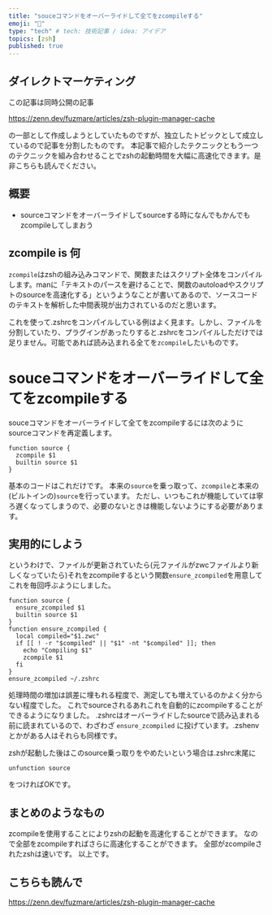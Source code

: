 ```yaml
---
title: "souceコマンドをオーバーライドして全てをzcompileする"
emoji: "🚀"
type: "tech" # tech: 技術記事 / idea: アイデア
topics: [zsh]
published: true
---
```

## ダイレクトマーケティング
この記事は同時公開の記事

https://zenn.dev/fuzmare/articles/zsh-plugin-manager-cache

の一部として作成しようとしていたものですが、独立したトピックとして成立しているので記事を分割したものです。
本記事で紹介したテクニックともう一つのテクニックを組み合わせることでzshの起動時間を大幅に高速化できます。是非こちらも読んでください。

## 概要
- sourceコマンドをオーバーライドしてsourceする時になんでもかんでもzcompileしてしまおう

## zcompile is 何
`zcompile`はzshの組み込みコマンドで、関数またはスクリプト全体をコンパイルします。manに「テキストのパースを避けることで、関数のautoloadやスクリプトのsourceを高速化する」というようなことが書いてあるので、ソースコードのテキストを解析した中間表現が出力されているのだと思います。

これを使って.zshrcをコンパイルしている例はよく見ます。しかし、ファイルを分割していたり、プラグインがあったりすると.zshrcをコンパイルしただけでは足りません。可能であれば読み込まれる全てを`zcompile`したいものです。

# souceコマンドをオーバーライドして全てをzcompileする
souceコマンドをオーバーライドして全てをzcompileするには次のようにsourceコマンドを再定義します。

```sh:.zshrc
function source {
  zcompile $1
  builtin source $1
}
```

基本のコードはこれだけです。
本来の`source`を乗っ取って、`zcompile`と本来の(ビルトインの)`source`を行っています。
ただし、いつもこれが機能していては寧ろ遅くなってしまうので、必要のないときは機能しないようにする必要があります。

## 実用的にしよう
というわけで、ファイルが更新されていたら(元ファイルがzwcファイルより新しくなっていたら)それをzcompileするという関数`ensure_zcompiled`を用意してこれを毎回呼ぶようにしました。

```sh:.zshrc
function source {
  ensure_zcompiled $1
  builtin source $1
}
function ensure_zcompiled {
  local compiled="$1.zwc"
  if [[ ! -r "$compiled" || "$1" -nt "$compiled" ]]; then
    echo "Compiling $1"
    zcompile $1
  fi
}
ensure_zcompiled ~/.zshrc
```

処理時間の増加は誤差に埋もれる程度で、測定しても増えているのかよく分からない程度でした。
これでsourceされるあれこれを自動的にzcompileすることができるようになりました。
.zshrcはオーバーライドしたsourceで読み込まれる前に読まれているので、わざわざ `ensure_zcompiled` に投げています。.zshenvとかがある人はそれらも同様です。

zshが起動した後はこのsource乗っ取りをやめたいという場合は.zshrc末尾に

```sh:.zshrc
unfunction source
```

をつければOKです。

## まとめのようなもの
zcompileを使用することによりzshの起動を高速化することができます。
なので全部をzcompileすればさらに高速化することができます。
全部がzcompileされたzshは速いです。
以上です。

## こちらも読んで

https://zenn.dev/fuzmare/articles/zsh-plugin-manager-cache

